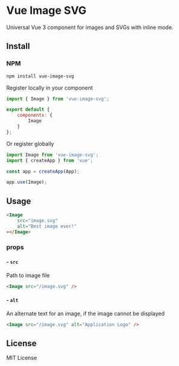 # Vue Image SVG

Universal Vue 3 component for images and SVGs with inline mode.

## Install

### NPM

```bash
npm install vue-image-svg
```

Register locally in your component
```js
import { Image } from 'vue-image-svg';

export default {
    components: {
        Image
    }
};
```

Or register globally
```js
import Image from 'vue-image-svg';
import { createApp } from 'vue';

const app = createApp(App);

app.use(Image);
```

## Usage

```html
<Image 
    src="image.svg" 
    alt="Best image ever!"
></Image>
``` 

### props
#### - `src`
Path to image file

```html
<Image src="/image.svg" />
```

#### - `alt`
An alternate text for an image, if the image cannot be displayed

```html
<Image src="/image.svg" alt="Application Logo" />
```

## License

MIT License